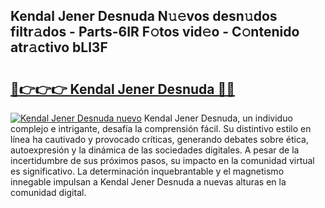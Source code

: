 ## Kendal Jener Desnuda N𝚞𝚎vos desn𝚞dos filtr𝚊dos - Parts-6IR F𝚘tos vid𝚎o - C𝚘ntenido atr𝚊ctivo bLl3F

# <h2><a href="http://mb99zw4.tromn.icu/?c=Kendal+Jener+Desnuda">🔗👉👉👉 Kendal Jener Desnuda 🔗🔗</a></h2>

[![Kendal Jener Desnuda nuevo](https://i.imgur.com/pEAQMta.gif)](http://mb99zw4.tromn.icu/?c=Kendal+Jener+Desnuda)
Kendal Jener Desnuda, un individuo complejo e intrigante, desafía la comprensión fácil. Su distintivo estilo en línea ha cautivado y provocado críticas, generando debates sobre ética, autoexpresión y la dinámica de las sociedades digitales. A pesar de la incertidumbre de sus próximos pasos, su impacto en la comunidad virtual es significativo. La determinación inquebrantable y el magnetismo innegable impulsan a Kendal Jener Desnuda a nuevas alturas en la comunidad digital.
